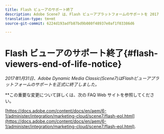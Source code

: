 ```yaml
---
title: Flash ビューアのサポート終了
description: Adobe Scene7 は、Flash ビューアプラットフォームのサポートを 2017 年 1 月 31 日に正式に終了します。
translation-type: tm+mt
source-git-commit: 6224d193adfb87bd9b080f48937e0af1f03386d6

---
```



# Flash ビューアのサポート終了{#flash-viewers-end-of-life-notice}

*2017年1月31日、Adobe Dynamic Media Classic(Scene7)はFlashビューアプラットフォームのサポートを正式に終了しました。*

**&#x200B;この重要な変更について詳しくは、次の FAQ Web サイトを参照してください。

[https://docs.adobe.com/content/docs/en/aem/6-1/administer/integration/marketing-cloud/scene7/flash-eol.html](https://docs.adobe.com/content/docs/en/aem/6-1/administer/integration/marketing-cloud/scene7/flash-eol.html).
